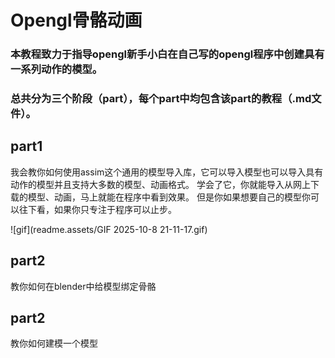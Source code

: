 # Opengl骨骼动画 
### 本教程致力于指导opengl新手小白在自己写的opengl程序中创建具有一系列动作的模型。
### 总共分为三个阶段（part），每个part中均包含该part的教程（.md文件）。
## part1
我会教你如何使用assim这个通用的模型导入库，它可以导入模型也可以导入具有动作的模型并且支持大多数的模型、动画格式。
学会了它，你就能导入从网上下载的模型、动画，马上就能在程序中看到效果。
但是你如果想要自己的模型你可以往下看，如果你只专注于程序可以止步。

![gif](readme.assets/GIF 2025-10-8 21-11-17.gif)
## part2
教你如何在blender中给模型绑定骨骼
## part2
教你如何建模一个模型

